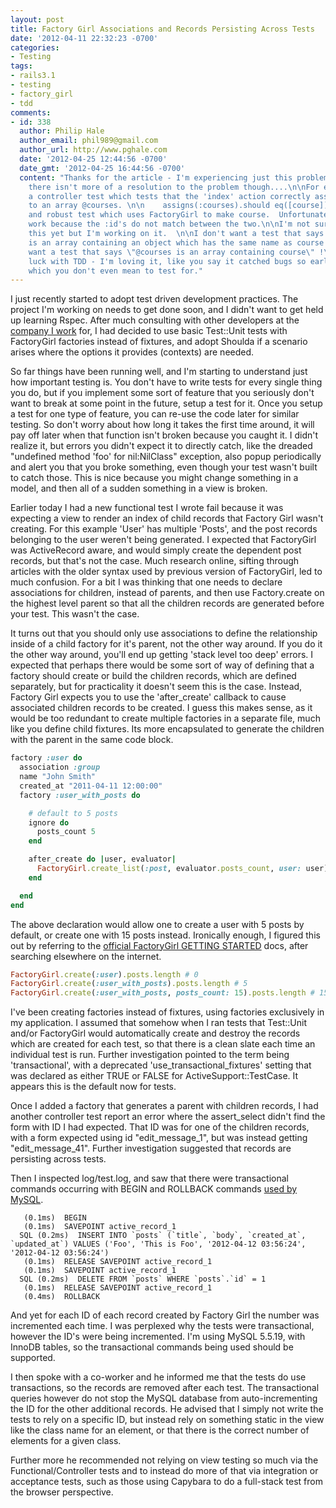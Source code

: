 ```yaml
---
layout: post
title: Factory Girl Associations and Records Persisting Across Tests
date: '2012-04-11 22:32:23 -0700'
categories:
- Testing
tags:
- rails3.1
- testing
- factory_girl
- tdd
comments:
- id: 338
  author: Philip Hale
  author_email: phil989@gmail.com
  author_url: http://www.pghale.com
  date: '2012-04-25 12:44:56 -0700'
  date_gmt: '2012-04-25 16:44:56 -0700'
  content: "Thanks for the article - I'm experiencing just this problem.  It's a shame
    there isn't more of a resolution to the problem though....\n\nFor example. I have
    a controller test which tests that the 'index' action correctly assigns Course.all
    to an array @courses. \n\n    assigns(:courses).should eq([course])\n\nA simple
    and robust test which uses FactoryGirl to make course.  Unfortunately, it doesn't
    work because the :id's do not match between the two.\n\nI'm not sure how to fix
    this yet but I'm working on it.  \n\nI don't want a test that says \"@courses
    is an array containing an object which has the same name as course ...\"\n\nI
    want a test that says \"@courses is an array containing course\" !\n\nBest of
    luck with TDD - I'm loving it, like you say it catched bugs so early, some of
    which you don't even mean to test for."
---
```

I just recently started to adopt test driven development practices. The project I'm working on needs to get done soon, and I didn't want to get held up learning Rspec. After much consulting with other developers at the [company I work](http://www.kabam.com/) for, I had decided to use basic Test::Unit tests with FactoryGirl factories instead of fixtures, and adopt Shoulda if a scenario arises where the options it provides (contexts) are needed.

So far things have been running well, and I'm starting to understand just how important testing is. You don't have to write tests for every single thing you do, but if you implement some sort of feature that you seriously don't want to break at some point in the future, setup a test for it. Once you setup a test for one type of feature, you can re-use the code later for similar testing. So don't worry about how long it takes the first time around, it will pay off later when that function isn't broken because you caught it. I didn't realize it, but errors you didn't expect it to directly catch, like the dreaded "undefined method 'foo' for nil:NilClass" exception, also popup periodically and alert you that you broke something, even though your test wasn't built to catch those. This is nice because you might change something in a model, and then all of a sudden something in a view is broken.

Earlier today I had a new functional test I wrote fail because it was expecting a view to render an index of child records that Factory Girl wasn't creating. For this example 'User' has multiple 'Posts', and the post records belonging to the user weren't being generated. I expected that FactoryGirl was ActiveRecord aware, and would simply create the dependent post records, but that's not the case. Much research online, sifting through articles with the older syntax used by previous version of FactoryGirl, led to much confusion. For a bit I was thinking that one needs to declare associations for children, instead of parents, and then use Factory.create on the highest level parent so that all the children records are generated before your test. This wasn't the case.

It turns out that you should only use associations to define the relationship inside of a child factory for it's parent, not the other way around. If you do it the other way around, you'll end up getting 'stack level too deep' errors. I expected that perhaps there would be some sort of way of defining that a factory should create or build the children records, which are defined separately, but for practicality it doesn't seem this is the case. Instead, Factory Girl expects you to use the 'after_create' callback to cause associated children records to be created. I guess this makes sense, as it would be too redundant to create multiple factories in a separate file, much like you define child fixtures. Its more encapsulated to generate the children with the parent in the same code block.

``` ruby
factory :user do
  association :group
  name "John Smith"
  created_at "2011-04-11 12:00:00"
  factory :user_with_posts do

    # default to 5 posts
    ignore do
      posts_count 5
    end

    after_create do |user, evaluator|
      FactoryGirl.create_list(:post, evaluator.posts_count, user: user)
    end

  end
end
```

The above declaration would allow one to create a user with 5 posts by default, or create one with 15 posts instead. Ironically enough, I figured this out by referring to the [official FactoryGirl GETTING STARTED](https://github.com/thoughtbot/factory_girl/blob/master/GETTING_STARTED.md) docs, after searching elsewhere on the internet.

``` ruby
FactoryGirl.create(:user).posts.length # 0
FactoryGirl.create(:user_with_posts).posts.length # 5
FactoryGirl.create(:user_with_posts, posts_count: 15).posts.length # 15
```

I've been creating factories instead of fixtures, using factories exclusively in my application. I assumed that somehow when I ran tests that Test::Unit and/or FactoryGirl would automatically create and destroy the records which are created for each test, so that there is a clean slate each time an individual test is run. Further investigation pointed to the term being 'transactional', with a deprecated 'use_transactional_fixtures' setting that was declared as either TRUE or FALSE for ActiveSupport::TestCase. It appears this is the default now for tests.

Once I added a factory that generates a parent with children records, I had another controller test report an error where the assert_select didn't find the form with ID I had expected. That ID was for one of the children records, with a form expected using id "edit_message_1", but was instead getting "edit_message_41". Further investigation suggested that records are persisting across tests.

Then I inspected log/test.log, and saw that there were transactional commands occurring with BEGIN and ROLLBACK commands [used by MySQL](http://dev.mysql.com/doc//refman/5.0/en/commit.html).

``` shell
   (0.1ms)  BEGIN
   (0.1ms)  SAVEPOINT active_record_1
  SQL (0.2ms)  INSERT INTO `posts` (`title`, `body`, `created_at`, `updated_at`) VALUES ('Foo', 'This is Foo', '2012-04-12 03:56:24', '2012-04-12 03:56:24')
   (0.1ms)  RELEASE SAVEPOINT active_record_1
   (0.1ms)  SAVEPOINT active_record_1
  SQL (0.2ms)  DELETE FROM `posts` WHERE `posts`.`id` = 1
   (0.1ms)  RELEASE SAVEPOINT active_record_1
   (0.4ms)  ROLLBACK
```

And yet for each ID of each record created by Factory Girl the number was incremented each time. I was perplexed why the tests were transactional, however the ID's were being incremented. I'm using MySQL 5.5.19, with InnoDB tables, so the transactional commands being used should be supported.

I then spoke with a co-worker and he informed me that the tests do use transactions, so the records are removed after each test. The transactional queries however do not stop the MySQL database from auto-incrementing the ID for the other additional records. He advised that I simply not write the tests to rely on a specific ID, but instead rely on something static in the view like the class name for an element, or that there is the correct number of elements for a given class.

Further more he recommended not relying on view testing so much via the Functional/Controller tests and to instead do more of that via integration or acceptance tests, such as those using Capybara to do a full-stack test from the browser perspective.

